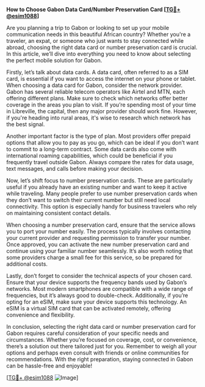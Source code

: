 **How to Choose Gabon Data Card/Number Preservation Card [[TG💪+ @esim1088](https://t.me/s/esim1088)]**

Are you planning a trip to Gabon or looking to set up your mobile communication needs in this beautiful African country? Whether you're a traveler, an expat, or someone who just wants to stay connected while abroad, choosing the right data card or number preservation card is crucial. In this article, we’ll dive into everything you need to know about selecting the perfect mobile solution for Gabon.

Firstly, let’s talk about data cards. A data card, often referred to as a SIM card, is essential if you want to access the internet on your phone or tablet. When choosing a data card for Gabon, consider the network provider. Gabon has several reliable telecom operators like Airtel and MTN, each offering different plans. Make sure to check which networks offer better coverage in the areas you plan to visit. If you’re spending most of your time in Libreville, the capital, then any major provider should work fine. However, if you're heading into rural areas, it's wise to research which network has the best signal.

Another important factor is the type of plan. Most providers offer prepaid options that allow you to pay as you go, which can be ideal if you don’t want to commit to a long-term contract. Some data cards also come with international roaming capabilities, which could be beneficial if you frequently travel outside Gabon. Always compare the rates for data usage, text messages, and calls before making your decision.

Now, let’s shift focus to number preservation cards. These are particularly useful if you already have an existing number and want to keep it active while traveling. Many people prefer to use number preservation cards when they don’t want to switch their current number but still need local connectivity. This option is especially handy for business travelers who rely on maintaining consistent contact details.

When choosing a number preservation card, ensure that the service allows you to port your number easily. The process typically involves contacting your current provider and requesting permission to transfer your number. Once approved, you can activate the new number preservation card and continue using your familiar number seamlessly. It’s also worth noting that some providers charge a small fee for this service, so be prepared for additional costs.

Lastly, don’t forget to consider the technical aspects of your chosen card. Ensure that your device supports the frequency bands used by Gabon’s networks. Most modern smartphones are compatible with a wide range of frequencies, but it’s always good to double-check. Additionally, if you’re opting for an eSIM, make sure your device supports this technology. An eSIM is a virtual SIM card that can be activated remotely, offering convenience and flexibility.

In conclusion, selecting the right data card or number preservation card for Gabon requires careful consideration of your specific needs and circumstances. Whether you’re focused on coverage, cost, or convenience, there’s a solution out there tailored just for you. Remember to weigh all your options and perhaps even consult with friends or online communities for recommendations. With the right preparation, staying connected in Gabon can be hassle-free and enjoyable!

[[TG💪+ @esim1088](https://t.me/s/esim1088) ![Image](https://i.postimg.cc/Y0z9fWf4/image.png)]